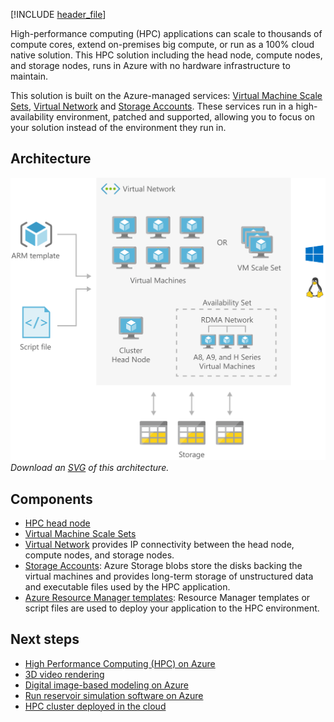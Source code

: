 


[!INCLUDE [header_file](../../../includes/sol-idea-header.md)]

High-performance computing (HPC) applications can scale to thousands of compute cores, extend on-premises big compute, or run as a 100% cloud native solution. This HPC solution including the head node, compute nodes, and storage nodes, runs in Azure with no hardware infrastructure to maintain.

This solution is built on the Azure-managed services: [Virtual Machine Scale Sets](https://azure.microsoft.com/services/virtual-machine-scale-sets), [Virtual Network](https://azure.microsoft.com/services/virtual-network) and [Storage Accounts](https://azure.microsoft.com/services/storage). These services run in a high-availability environment, patched and supported, allowing you to focus on your solution instead of the environment they run in.

## Architecture

![Architecture Diagram](../media/hpc-cluster.png)
*Download an [SVG](../media/hpc-cluster.svg) of this architecture.*

## Components

* [HPC head node](https://azure.microsoft.com/services/virtual-machines)
* [Virtual Machine Scale Sets](https://azure.microsoft.com/services/virtual-machine-scale-sets)
* [Virtual Network](https://azure.microsoft.com/services/virtual-network) provides IP connectivity between the head node, compute nodes, and storage nodes.
* [Storage Accounts](https://azure.microsoft.com/services/storage): Azure Storage blobs store the disks backing the virtual machines and provides long-term storage of unstructured data and executable files used by the HPC application.
* [Azure Resource Manager templates](/azure/azure-resource-manager/templates/): Resource Manager templates or script files are used to deploy your application to the HPC environment.

## Next steps

* [High Performance Computing (HPC) on Azure](/azure/architecture/topics/high-performance-computing)
* [3D video rendering](/azure/architecture/example-scenario/infrastructure/video-rendering)
* [Digital image-based modeling on Azure](/azure/architecture/example-scenario/infrastructure/image-modeling)
* [Run reservoir simulation software on Azure](/azure/architecture/example-scenario/infrastructure/reservoir-simulation)
* [HPC cluster deployed in the cloud](/azure/architecture/solution-ideas/articles/hpc-cluster)
